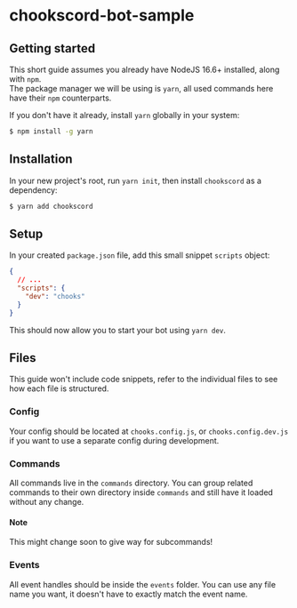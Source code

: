 # chookscord-bot-sample

## Getting started

This short guide assumes you already have NodeJS 16.6+ installed,
along with `npm`.  
The package manager we will be using is `yarn`, all used commands here have
their `npm` counterparts.

If you don't have it already, install `yarn` globally in your system:

```sh
$ npm install -g yarn
```

## Installation

In your new project's root, run `yarn init`, then install `chookscord` as a dependency:

```sh
$ yarn add chookscord
```

## Setup

In your created `package.json` file, add this small snippet `scripts` object:

```json
{
  // ...
  "scripts": {
    "dev": "chooks"
  }
}
```

This should now allow you to start your bot using `yarn dev`.

## Files

This guide won't include code snippets, refer to the individual files to see how
each file is structured.

### Config

Your config should be located at `chooks.config.js`, or `chooks.config.dev.js`
if you want to use a separate config during development.

### Commands

All commands live in the `commands` directory. You can group related commands
to their own directory inside `commands` and still have it loaded without any change.

#### Note

This might change soon to give way for subcommands!

### Events

All event handles should be inside the `events` folder. You can use any file name
you want, it doesn't have to exactly match the event name.
